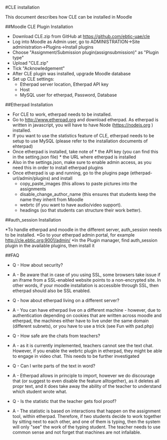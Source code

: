 #CLE installation

This document describes how CLE can be installed in Moodle

##Moodle CLE Plugin Installation

* Download CLE.zip from GitHub at https://github.com/ebtic-uae/cle
* Log into Moodle as Admin user, go to ADMINISTRATION->Site administration->Plugins->Install plugins
* Choose "Assignment/Submission plugin(assignsubmission)" as "Plugin type"
* Upload "CLE.zip"
* Tick "Acknowledgement"
* After CLE plugin was installed, upgrade Moodle database
* Set up CLE settings:
    * Etherpad server location, Etherpad API key
    * Host
    * MySQL user for etherpad, Password, Database

##Etherpad Installation

* For CLE to work, etherpad needs to be installed. 
* Go to http://www.etherpad.org and download etherpad. As etherpad is written in javascript, you will have to have Node       (https://nodejs.org ) installed.
* If you want to use the statistics feature of CLE, etherpad needs to be setup to use MySQL (please refer to the installation documents of ehterpad)
* Once etherpad is installed, take note of
        * the API key (you can find this in the setting.json file)
        * the URL where etherpad is installed
* Also in the settings.json, make sure to enable admin access, as you need this in order to install etherpad plugins
* Once etherpad is up and running, go to the plugins page (etherpad-url/admin/plugins) and install
    * copy_paste_images (this allows to paste pictures into the assignments
    * disable_change_author_name (this ensures that students keep the name they inherit from Moodle
    * webrtc (if you want to have audio/video support).
    * headings (so that students can structure their work better).

##auth_session Installation

*To handle etherpad and moodle in the different server, auth_session needs to be installed.
   *Go to your etherpad admin portal, for example http://cle.ebtic.org:9001/admin/
   *In the Plugin manager, find auth_session plugin in the available plugins, then install it

##FAQ
* Q - How about security?
* A - Be aware that in case of you using SSL, some browsers take issue if an iframe from a SSL-enabled website points to a non-encrypted site. In other words, if your moodle installation is accessible through SSL, then etherpad should also be SSL enabled. 

* Q - how about etherpad living on a different server?
* A - You can have etherpad live on a different machine - however, due to authentication depending on cookies that are written across moodle and etherpad, the machines either have to live under the same domain (different subnets), or you have to use a trick (see Fun with pad.php)

* Q - How safe are the chats from teachers?
* A - as it is currently implemented, teachers cannot see the text chat. However, if you enable the webrtc plugin in etherpad, they might be able to engage in video chat. This needs to be further investigated

* Q - Can I write parts of the text in word?
* A - Etherpad allows in principle to import, however we do discourage that (or suggest to even disable the feature alltogether), as it deletes all propr text, and it does take away the ability of the teacher to understand which student wrote what.

* Q - Is the statistic that the teacher gets fool proof?
* A - The statistic is based on interactions that happen on the assignment tool, within etherpad. Therefore, if two students decide to work together by sitting next to each other, and one of them is typing, then the system will only "see" the work of the typing student. The teacher needs to use common sense and not forget that machines are not infailable.

